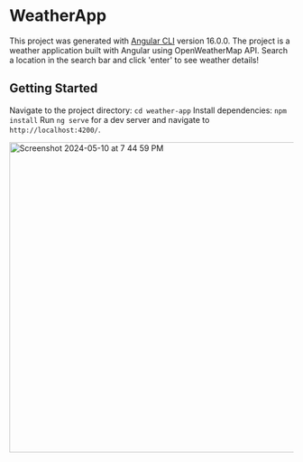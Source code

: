 # WeatherApp

This project was generated with [Angular CLI](https://github.com/angular/angular-cli) version 16.0.0. The project is a weather application built with Angular using OpenWeatherMap API. Search a location in the search bar and click 'enter' to see weather details!  

## Getting Started
Navigate to the project directory: `cd weather-app`
Install dependencies: `npm install`
Run `ng serve` for a dev server and navigate to `http://localhost:4200/`. 

<img width="549" alt="Screenshot 2024-05-10 at 7 44 59 PM" src="https://github.com/briannale935/WeatherApplication/assets/132308375/14409441-a879-461d-ba61-ced44bfecef9">
